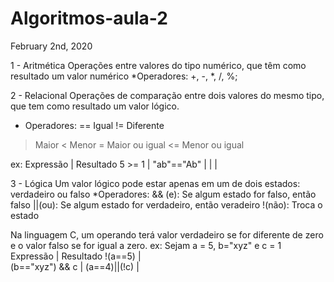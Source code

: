# Algoritmos-aula-2

February 2nd, 2020

1 - Aritmética
  Operações entre valores do tipo numérico, que têm como resultado um valor numérico
  *Operadores: +, -, *, /, %;
  
2 - Relacional
  Operações de comparação entre dois valores do mesmo tipo, que tem como resultado um valor lógico.
  * Operadores:
  == Igual            != Diferente
   > Maior             < Menor
  >= Maior ou igual   <= Menor ou igual
  
ex: 
   Expressão    |   Resultado
    5 >= 1      | 
   "ab"=="Ab"   |
                |
                |
       
3 - Lógica
  Um valor lógico pode estar apenas em um de dois estados: verdadeiro ou falso
  *Operadores:
  && (e): Se algum estado for falso, então falso
  ||(ou): Se algum estado for verdadeiro, então veradeiro
  !(não): Troca o estado
  
  Na linguagem C, um operando terá valor verdadeiro se for diferente de zero e o valor falso se for igual a zero.
  ex: Sejam a = 5, b="xyz" e c = 1
    Expressão                |  Resultado
     !(a==5)                 |  
     (b=="xyz") && c         |
     (a==4)||(!c)            |  
    
